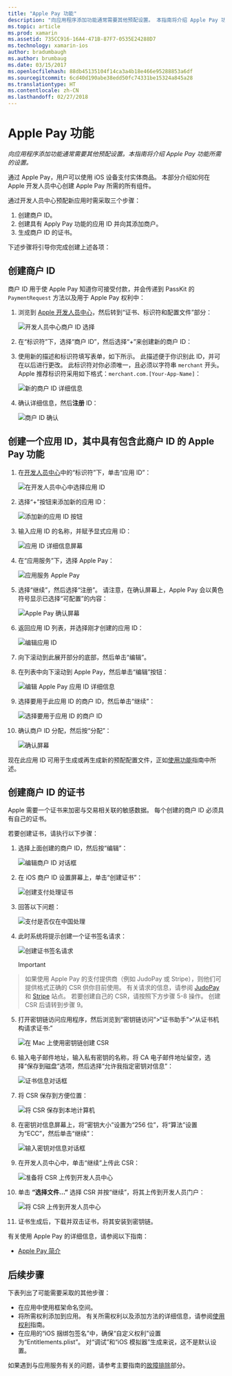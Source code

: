 ```yaml
---
title: "Apple Pay 功能"
description: "向应用程序添加功能通常需要其他预配设置。 本指南将介绍 Apple Pay 功能所需的设置。"
ms.topic: article
ms.prod: xamarin
ms.assetid: 735CC916-16A4-471B-87F7-0535E24288D7
ms.technology: xamarin-ios
author: bradumbaugh
ms.author: brumbaug
ms.date: 03/15/2017
ms.openlocfilehash: 88db45135104f14ca3a4b18e466e95288853a6df
ms.sourcegitcommit: 6cd40d190abe38edd50fc74331be15324a845a28
ms.translationtype: HT
ms.contentlocale: zh-CN
ms.lasthandoff: 02/27/2018
---
```

# <a name="apple-pay-capabilities"></a>Apple Pay 功能

_向应用程序添加功能通常需要其他预配设置。本指南将介绍 Apple Pay 功能所需的设置。_

通过 Apple Pay，用户可以使用 iOS 设备支付实体商品。 本部分介绍如何在 Apple 开发人员中心创建 Apple Pay 所需的所有组件。

通过开发人员中心预配新应用时需采取三个步骤：

1.  创建商户 ID。
2.  创建具有 Apply Pay 功能的应用 ID 并向其添加商户。
3.  生成商户 ID 的证书。

下述步骤将引导你完成创建上述各项：

<a name="merchantid" />

## <a name="create-merchant-id"></a>创建商户 ID

商户 ID 用于使 Apple Pay 知道你可接受付款，并会传递到 PassKit 的 `PaymentRequest` 方法以及用于 Apple Pay 权利中：

1.  浏览到 [Apple 开发人员中心](https://developer.apple.com/account/)，然后转到“证书、标识符和配置文件”部分： 
 
    ![开发人员中心商户 ID 选择](apple-pay-capabilities-images/image57.png)

2.  在“标识符”下，选择“商户 ID”，然后选择“+”来创建新的商户 ID：  

3.  使用新的描述和标识符填写表单，如下所示。 此描述便于你识别此 ID，并可在以后进行更改。 此标识符对你必须唯一，且必须以字符串 `merchant` 开头。 Apple 推荐标识符采用如下格式：`merchant.com.[Your-App-Name]`：
   
    ![新的商户 ID 详细信息](apple-pay-capabilities-images/image58.png)

4.  确认详细信息，然后**注册** ID： 
    
    ![商户 ID 确认](apple-pay-capabilities-images/image59.png)

<a name="appid" />

## <a name="create-an-app-id-with-the-apple-pay-capability-that-includes-the-merchant-id"></a>创建一个应用 ID，其中具有包含此商户 ID 的 Apple Pay 功能

1.  在[开发人员中心](https://developer.apple.com/account/)中的“标识符”下，单击“应用 ID”： 
    
    ![在开发人员中心中选择应用 ID](apple-pay-capabilities-images/image6.png)

2.  选择“+”按钮来添加新的应用 ID： 
   
    ![添加新的应用 ID 按钮](apple-pay-capabilities-images/image27.png)

3.  输入应用 ID 的名称，并赋予显式应用 ID：    
   
    ![应用 ID 详细信息屏幕 ](apple-pay-capabilities-images/image35.png)

4.  在“应用服务”下，选择 Apple Pay：    
  
    ![应用服务 Apple Pay](apple-pay-capabilities-images/image36.png)

5.  选择“继续”，然后选择“注册”。 请注意，在确认屏幕上，Apple Pay 会以黄色符号显示已选择“可配置”的内容： 
   
    ![Apple Pay 确认屏幕](apple-pay-capabilities-images/image37.png)

6.  返回应用 ID 列表，并选择刚才创建的应用 ID：  
   
    ![编辑应用 ID](apple-pay-capabilities-images/image38.png)

7.  向下滚动到此展开部分的底部，然后单击“编辑”。
8.  在列表中向下滚动到 Apple Pay，然后单击“编辑”按钮：  
    
    
    ![编辑 Apple Pay 应用 ID 详细信息](apple-pay-capabilities-images/image39.png)
9.  选择要用于此应用 ID 的商户 ID，然后单击“继续”：  
    
    ![选择要用于应用 ID 的商户 ID](apple-pay-capabilities-images/image40.png)

10. 确认商户 ID 分配，然后按“分配”：  
    
    ![确认屏幕](apple-pay-capabilities-images/image41.png)

现在此应用 ID 可用于生成或再生成新的预配配置文件，正如[使用功能](~/ios/deploy-test/provisioning/capabilities/index.md)指南中所述。 

<a name="certificate" />

## <a name="create-a-certificate-for-your-merchant-id"></a>创建商户 ID 的证书

Apple 需要一个证书来加密与交易相关联的敏感数据。 每个创建的商户 ID 必须具有自己的证书。 

若要创建证书，请执行以下步骤：

1.  选择上面创建的商户 ID，然后按“编辑”： 
    
    ![编辑商户 ID 对话框](apple-pay-capabilities-images/image42.png)

2.  在 iOS 商户 ID 设置屏幕上，单击“创建证书”： 
   
    ![创建支付处理证书](apple-pay-capabilities-images/image43.png)

3.  回答以下问题： 

    ![支付是否仅在中国处理](apple-pay-capabilities-images/image44.png)

4.  此时系统将提示创建一个证书签名请求： 

    ![创建证书签名请求](apple-pay-capabilities-images/image45.png)
    
    > [!IMPORTANT]
> 如果使用 Apple Pay 的支付提供商（例如 JudoPay 或 Stripe），则他们可提供格式正确的 CSR 供你目前使用。 有关请求的信息，请参阅 [JudoPay](https://www.judopay.com/docs/version-52/apple-pay/getting-started/#create-an-apple-pay-certificate) 和 [Stripe](https://stripe.com/docs/apple-pay/apps#csr) 站点。 若要创建自己的 CSR，请按照下方步骤 5-8 操作。 创建 CSR 后请转到步骤 9。

5.  打开密钥链访问应用程序，然后浏览到“密钥链访问”>“证书助手”>“从证书机构请求证书:” 

     ![在 Mac 上使用密钥链创建 CSR](apple-pay-capabilities-images/image46.png)

6.  输入电子邮件地址，输入私有密钥的名称，将 CA 电子邮件地址留空，选择“保存到磁盘”选项，然后选择“允许我指定密钥对信息”：

     ![证书信息对话框](apple-pay-capabilities-images/image47.png)

7.  将 CSR 保存到方便位置： 

     ![将 CSR 保存到本地计算机](apple-pay-capabilities-images/image48.png)

8.  在密钥对信息屏幕上，将“密钥大小”设置为“256 位”，将“算法”设置为“ECC”，然后单击“继续”：

     ![输入密钥对信息对话框](apple-pay-capabilities-images/image49.png)

9.  在开发人员中心中，单击“继续”上传此 CSR： 

     ![准备将 CSR 上传到开发人员中心](apple-pay-capabilities-images/image50.png)

10. 单击 **“选择文件...”** 选择 CSR 并按“继续”，将其上传到开发人员门户： 

     ![将 CSR 上传到开发人员中心](apple-pay-capabilities-images/image51.png)

11. 证书生成后，下载并双击证书，将其安装到密钥链。

有关使用 Apple Pay 的详细信息，请参阅以下指南：

*   [Apple Pay 简介](~/ios/platform/apple-pay.md)

## <a name="next-steps"></a>后续步骤
 
下表列出了可能需要采取的其他步骤：

* 在应用中使用框架命名空间。
* 将所需权利添加到应用。 有关所需权利以及添加方法的详细信息，请参阅[使用权利](~/ios/deploy-test/provisioning/entitlements.md)指南。
* 在应用的“iOS 捆绑包签名”中，确保“自定义权利”设置为“Entitlements.plist”。 对“调试”和“iOS 模拟器”生成来说，这不是默认设置。

如果遇到与应用服务有关的问题，请参考主要指南的[故障排除](~/ios/deploy-test/provisioning/capabilities/index.md)部分。